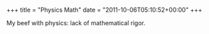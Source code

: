 +++
title = "Physics Math"
date = "2011-10-06T05:10:52+00:00"
+++

My beef with physics: lack of mathematical rigor.
			